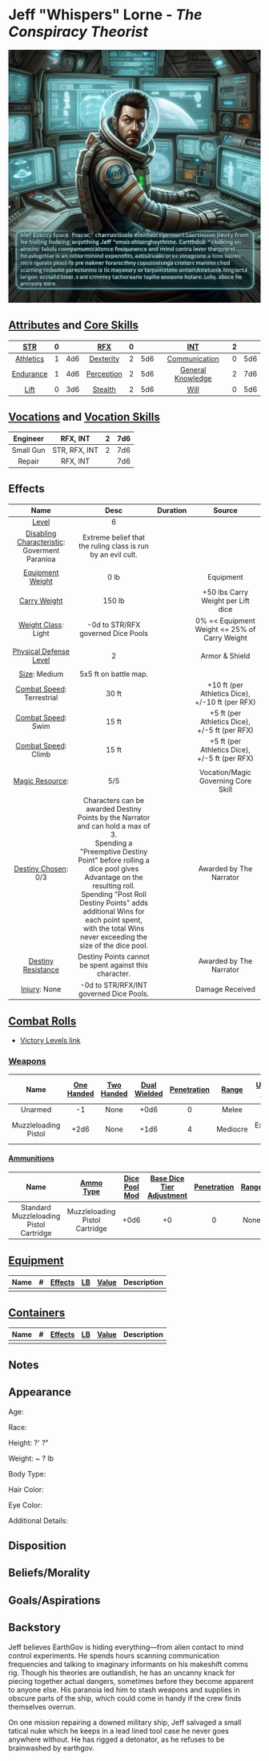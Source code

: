 # Jeff "Whispers" Lorne - *The Conspiracy Theorist*

![img](./Whispers.jpg)

## [Attributes](./../../../../../CoreRules/GeneralRules/Attributes.md) and [Core Skills](./../../../../../CoreRules/GeneralRules/CoreSkills.md)

|  [STR](./../../../../../CoreRules/GeneralRules/Attributes.md#strength-str)  | 0 |    |    [RFX](./../../../../../CoreRules/GeneralRules/Attributes.md#reflex-rfx)    | 0 |    |        [INT](./../../../../../CoreRules/GeneralRules/Attributes.md#intelligence-int)        | 2 |    |
| :-----------------------------------------------------------------------: | :-: | :-: | :-------------------------------------------------------------------------: | :-: | :-: | :---------------------------------------------------------------------------------------: | :-: | :-: |
| [Athletics](./../../../../../CoreRules/GeneralRules/CoreSkills.md#athletics) | 1 | 4d6 |  [Dexterity](./../../../../../CoreRules/GeneralRules/CoreSkills.md#dexterity)  | 2 | 5d6 |     [Communication](./../../../../../CoreRules/GeneralRules/CoreSkills.md#communication)     | 0 | 5d6 |
| [Endurance](./../../../../../CoreRules/GeneralRules/CoreSkills.md#endurance) | 1 | 4d6 | [Perception](./../../../../../CoreRules/GeneralRules/CoreSkills.md#perception) | 2 | 5d6 | [General Knowledge](./../../../../../CoreRules/GeneralRules/CoreSkills.md#general-knowledge) | 2 | 7d6 |
|      [Lift](./../../../../../CoreRules/GeneralRules/CoreSkills.md#lift)      | 0 | 3d6 |    [Stealth](./../../../../../CoreRules/GeneralRules/CoreSkills.md#stealth)    | 2 | 5d6 |              [Will](./../../../../../CoreRules/GeneralRules/CoreSkills.md#will)              | 0 | 5d6 |

## [Vocations](./../../../../../CoreRules/GeneralRules/Vocations.md) and [Vocation Skills](./../../../../../CoreRules/GeneralRules/Vocations.md#vocation-skills)

| Engineer |   RFX, INT   | 2 | 7d6 |
| :-------: | :-----------: | :-: | :-: |
| Small Gun | STR, RFX, INT | 2 | 7d6 |
|  Repair  |   RFX, INT   |  | 7d6 |

## Effects

|                                                            Name                                                            |                                                                                                                                                                           Desc                                                                                                                                                                           | Duration |                      Source                      |
| :------------------------------------------------------------------------------------------------------------------------: | :------------------------------------------------------------------------------------------------------------------------------------------------------------------------------------------------------------------------------------------------------------------------------------------------------------------------------------------------------: | :------: | :----------------------------------------------: |
|                           [Level](./../../../../../CoreRules/CharacterCreationRules/TiersOfPlay.md)                           |                                                                                                                                                                            6                                                                                                                                                                            |          |                                                  |
| [Disabling Characteristic](./../../../../../CoreRules/CharacterCreationRules/DisablingCharacteristics.md): Goverment Paranioa |                                                                                                                                               Extreme belief that the ruling class is run by an evil cult.                                                                                                                                               |          |                                                  |
|                                                                                                                            |                                                                                                                                                                                                                                                                                                                                                          |          |                                                  |
|        [Equipment Weight](./../../../../../CoreRules/AdvancedRules/EquipmentCarryWeightAndWeightClasses.md#equipment)        |                                                                                                                                                                          0 lb                                                                                                                                                                          |          |                    Equipment                    |
|         [Carry Weight](./../../../../../CoreRules/AdvancedRules/EquipmentCarryWeightAndWeightClasses.md#carry-weight)         |                                                                                                                                                                          150 lb                                                                                                                                                                          |          |        +50 lbs Carry Weight per Lift dice        |
|    [Weight Class](./../../../../../CoreRules/AdvancedRules/EquipmentCarryWeightAndWeightClasses.md#weight-classes): Light    |                                                                                                                                                            -0d to STR/RFX governed Dice Pools                                                                                                                                                            |          |  0% =< Equipment Weight <= 25% of Carry Weight  |
|                                                                                                                            |                                                                                                                                                                                                                                                                                                                                                          |          |                                                  |
|                 [Physical Defense Level](./../../../../../CoreRules/CombatRules/Defense.md#physical-defense)                 |                                                                                                                                                                            2                                                                                                                                                                            |          |                  Armor & Shield                  |
|                                                                                                                            |                                                                                                                                                                                                                                                                                                                                                          |          |                                                  |
|                           [Size](./../../../../../CoreRules/CombatRules/BattleMap.md#size): Medium                           |                                                                                                                                                                  5x5 ft on battle map.                                                                                                                                                                  |          |                                                  |
|                 [Combat Speed](./../../../../../CoreRules/CombatRules/BattleMap.md#combat-speed): Terrestrial                 |                                                                                                                                                                          30 ft                                                                                                                                                                          |          | +10 ft (per Athletics Dice), +/-10 ft (per RFX) |
|                    [Combat Speed](./../../../../../CoreRules/CombatRules/BattleMap.md#combat-speed): Swim                    |                                                                                                                                                                          15 ft                                                                                                                                                                          |          |  +5 ft (per Athletics Dice), +/-5 ft (per RFX)  |
|                    [Combat Speed](./../../../../../CoreRules/CombatRules/BattleMap.md#combat-speed): Climb                    |                                                                                                                                                                          15 ft                                                                                                                                                                          |          |  +5 ft (per Athletics Dice), +/-5 ft (per RFX)  |
|                                                                                                                            |                                                                                                                                                                                                                                                                                                                                                          |          |                                                  |
|                           [Magic Resource](./../../../../../CoreRules/MagicRules/MagicResource.md):                           |                                                                                                                                                                           5/5                                                                                                                                                                           |          |       Vocation/Magic Governing Core Skill       |
|                [Destiny Chosen](./../../../../../CoreRules/GeneralRules/DestinyPoints.md#destiny-chosen): 0/3                | Characters can be awarded Destiny Points by the Narrator and can hold a max of 3.<br />Spending a "Preemptive Destiny Point" before rolling a dice pool gives Advantage on the resulting roll. <br />Spending "Post Roll Destiny Points" adds additional Wins for each point spent,<br /> with the total Wins never exceeding the size of the dice pool. |          |             Awarded by The Narrator             |
|               [Destiny Resistance](./../../../../../CoreRules/GeneralRules/DestinyPoints.md#destiny-resistance)               |                                                                                                                                                  Destiny Points cannot be spent against this character.                                                                                                                                                  |          |             Awarded by The Narrator             |
|                          [Injury](./../../../../../CoreRules/CombatRules/InjuryAndHealing.md): None                          |                                                                                                                                                         -0d to STR/RFX/INT governed Dice Pools.                                                                                                                                                         |          |                 Damage Received                 |

## [Combat Rolls](./../../../../../CoreRules/CombatRules/CombatRolls.md)

- [Victory Levels link](./../../../../../CoreRules/CombatRules/VictoryLevels.md)

### [Weapons](./../../../../../CoreRules/CombatRules/Weapons.md)

|         Name         | [One<br />Handed](./../../../../../CoreRules/CombatRules/Weapons.md#one-handed) | [Two<br />Handed](./../../../../../CoreRules/CombatRules/Weapons.md#two-handed) | [Dual<br />Wielded](./../../../../../CoreRules/CombatRules/Weapons.md#dual-wielded) | [Penetration](./../../../../../CoreRules/CombatRules/Penetration.md) | [Range](./../../../../../CoreRules/CombatRules/Range.md) | [Uses Per<br />Round](./../../../../../CoreRules/CombatRules/UsesPerRound.md) | [Area Of<br />Effect](./../../../../../CoreRules/CombatRules/AreaOfEffect.md) | [Ammo<br />Type](./../../../../../CoreRules/CombatRules/Ammunitions.md#ammo-type) | [Ammo<br />Per Use](./../../../../../CoreRules/CombatRules/Weapons.md#ammo-per-shot) | [Damage<br />Types](./../../../../../CoreRules/CombatRules/DamageTypes.md) |
| :------------------: | :--------------------------------------------------------------------------: | :--------------------------------------------------------------------------: | :------------------------------------------------------------------------------: | :---------------------------------------------------------------: | :---------------------------------------------------: | :------------------------------------------------------------------------: | :------------------------------------------------------------------------: | :----------------------------------------------------------------------------: | :-------------------------------------------------------------------------------: | :---------------------------------------------------------------------: |
|       Unarmed       |                                      -1                                      |                                     None                                     |                                       +0d6                                       |                                 0                                 |                         Melee                         |                                   Swift                                   |                                    None                                    |                                      None                                      |                                                                                  |                                Bludgeon                                |
| Muzzleloading Pistol |                                     +2d6                                     |                                     None                                     |                                       +1d6                                       |                                 4                                 |                       Mediocre                       |                               Extremely Slow                               |                                                                            |                         Muzzleloading Pistol Cartridge                         |                                         1                                         |                                                                        |

#### [Ammunitions](./../../../../../CoreRules/CombatRules/Ammunitions.md)

|                  Name                  | [Ammo<br />Type](./../../../../../CoreRules/CombatRules/Ammunitions.md#ammo-type) | [Dice Pool Mod](./../../../../../CoreRules/CombatRules/Ammunitions.md#dice-pool-mod) | [Base Dice Tier Adjustment](./../../../../../CoreRules/CombatRules/Ammunitions.md#resource-dice) | [Penetration](./../../../../../CoreRules/CombatRules/Ammunitions.md#penetration) | [Range](./../../../../../CoreRules/CombatRules/Ammunitions.md#range) | [Damage<br />Types](./../../../../../CoreRules/CombatRules/Ammunitions.md#damage-types) | [Area Of<br />Effect](./../../../../../CoreRules/CombatRules/Ammunitions.md#area-of-effect) |
| :-------------------------------------: | :----------------------------------------------------------------------------: | :-------------------------------------------------------------------------------: | :-------------------------------------------------------------------------------------------: | :---------------------------------------------------------------------------: | :---------------------------------------------------------------: | :----------------------------------------------------------------------------------: | :--------------------------------------------------------------------------------------: |
| Standard Muzzleloading Pistol Cartridge |                         Muzzleloading Pistol Cartridge                         |                                       +0d6                                       |                                              +0                                              |                                       0                                       |                               None                               |                                        Pierce                                        |                                                                                          |

## [Equipment](./../../../../../CoreRules/AdvancedRules/EquipmentCarryWeightAndWeightClasses.md#equipment)

| Name | # | [Effects](./../../../../../../README.md#effect-rules) | [LB](./../../../../../CoreRules/AdvancedRules/EquipmentCarryWeightAndWeightClasses.md) | [Value](./../../../Items/ItemShop.md#currency) | Description |
| ---- | :-: | :------------------------------------------------: | :---------------------------------------------------------------------------------: | :-----------------------------------------: | :---------: |
|      |  |                                                    |                                                                                    |                                            |            |

## [Containers](./../../../../../CoreRules/AdvancedRules/Containers.md)

| Name | # | [Effects](./../../../../../../README.md#effect-rules) | [LB](./../../../../../CoreRules/AdvancedRules/EquipmentCarryWeightAndWeightClasses.md) | [Value](./../../../Items/ItemShop.md#currency) | Description |
| ---- | :-: | :------------------------------------------------: | :---------------------------------------------------------------------------------: | :-----------------------------------------: | :---------: |
|      |  |                                                    |                                                                                    |                                            |            |

## Notes

## Appearance

Age:

Race:

Height: ?' ?"

Weight: ~ ? lb

Body Type:

Hair Color:

Eye Color:

Additional Details:

## Disposition

## Beliefs/Morality

## Goals/Aspirations

## Backstory

Jeff believes EarthGov is hiding everything—from alien contact to mind control experiments. He spends hours scanning communication frequencies and talking to imaginary informants on his makeshift comms rig. Though his theories are outlandish, he has an uncanny knack for piecing together actual dangers, sometimes before they become apparent to anyone else. His paranoia led him to stash weapons and supplies in obscure parts of the ship, which could come in handy if the crew finds themselves overrun.

On one mission repairing a downed military ship, Jeff salvaged a small tatical nuke which he keeps in a lead lined tool case he never goes anywhere without. He has rigged a detonator, as he refuses to be brainwashed by earthgov.
